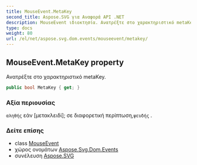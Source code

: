 ```yaml
---
title: MouseEvent.MetaKey
second_title: Aspose.SVG για Αναφορά API .NET
description: MouseEvent ιδιοκτησία. Ανατρέξτε στο χαρακτηριστικό metaKey.
type: docs
weight: 80
url: /el/net/aspose.svg.dom.events/mouseevent/metakey/
---
```

## MouseEvent.MetaKey property

Ανατρέξτε στο χαρακτηριστικό metaKey.

```csharp
public bool MetaKey { get; }
```

### Αξία περιουσίας

`αληθής` εάν [μετακλειδί]; σε διαφορετική περίπτωση,`ψευδής` .

### Δείτε επίσης

* class [MouseEvent](../)
* χώρος ονομάτων [Aspose.Svg.Dom.Events](../../mouseevent/)
* συνέλευση [Aspose.SVG](../../../)


